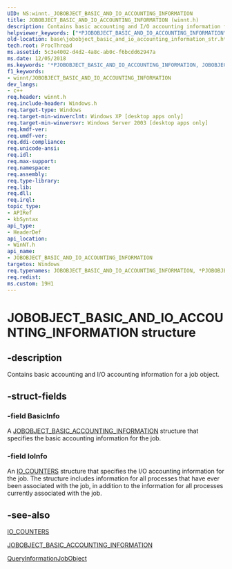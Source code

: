 ```yaml
---
UID: NS:winnt._JOBOBJECT_BASIC_AND_IO_ACCOUNTING_INFORMATION
title: JOBOBJECT_BASIC_AND_IO_ACCOUNTING_INFORMATION (winnt.h)
description: Contains basic accounting and I/O accounting information for a job object.helpviewer_keywords: ["*PJOBOBJECT_BASIC_AND_IO_ACCOUNTING_INFORMATION","JOBOBJECT_BASIC_AND_IO_ACCOUNTING_INFORMATION","JOBOBJECT_BASIC_AND_IO_ACCOUNTING_INFORMATION structure","PJOBOBJECT_BASIC_AND_IO_ACCOUNTING_INFORMATION","PJOBOBJECT_BASIC_AND_IO_ACCOUNTING_INFORMATION structure pointer","_JOBOBJECT_BASIC_AND_IO_ACCOUNTING_INFORMATION","_win32_jobobject_basic_and_io_accounting_information_str","base.jobobject_basic_and_io_accounting_information_str","winnt/JOBOBJECT_BASIC_AND_IO_ACCOUNTING_INFORMATION","winnt/PJOBOBJECT_BASIC_AND_IO_ACCOUNTING_INFORMATION"]
old-location: base\jobobject_basic_and_io_accounting_information_str.htm
tech.root: ProcThread
ms.assetid: 5c3e4002-d4d2-4a8c-ab0c-f6bcdd62947a
ms.date: 12/05/2018
ms.keywords: '*PJOBOBJECT_BASIC_AND_IO_ACCOUNTING_INFORMATION, JOBOBJECT_BASIC_AND_IO_ACCOUNTING_INFORMATION, JOBOBJECT_BASIC_AND_IO_ACCOUNTING_INFORMATION structure, PJOBOBJECT_BASIC_AND_IO_ACCOUNTING_INFORMATION, PJOBOBJECT_BASIC_AND_IO_ACCOUNTING_INFORMATION structure pointer, _JOBOBJECT_BASIC_AND_IO_ACCOUNTING_INFORMATION, _win32_jobobject_basic_and_io_accounting_information_str, base.jobobject_basic_and_io_accounting_information_str, winnt/JOBOBJECT_BASIC_AND_IO_ACCOUNTING_INFORMATION, winnt/PJOBOBJECT_BASIC_AND_IO_ACCOUNTING_INFORMATION'
f1_keywords:
- winnt/JOBOBJECT_BASIC_AND_IO_ACCOUNTING_INFORMATION
dev_langs:
- c++
req.header: winnt.h
req.include-header: Windows.h
req.target-type: Windows
req.target-min-winverclnt: Windows XP [desktop apps only]
req.target-min-winversvr: Windows Server 2003 [desktop apps only]
req.kmdf-ver: 
req.umdf-ver: 
req.ddi-compliance: 
req.unicode-ansi: 
req.idl: 
req.max-support: 
req.namespace: 
req.assembly: 
req.type-library: 
req.lib: 
req.dll: 
req.irql: 
topic_type:
- APIRef
- kbSyntax
api_type:
- HeaderDef
api_location:
- WinNT.h
api_name:
- JOBOBJECT_BASIC_AND_IO_ACCOUNTING_INFORMATION
targetos: Windows
req.typenames: JOBOBJECT_BASIC_AND_IO_ACCOUNTING_INFORMATION, *PJOBOBJECT_BASIC_AND_IO_ACCOUNTING_INFORMATION
req.redist: 
ms.custom: 19H1
---
```


# JOBOBJECT_BASIC_AND_IO_ACCOUNTING_INFORMATION structure


## -description


Contains basic accounting and I/O accounting information for a job object.


## -struct-fields




### -field BasicInfo

A 
<a href="https://docs.microsoft.com/windows/desktop/api/winnt/ns-winnt-jobobject_basic_accounting_information">JOBOBJECT_BASIC_ACCOUNTING_INFORMATION</a> structure that specifies the basic accounting information for the job.


### -field IoInfo

An 
<a href="https://docs.microsoft.com/windows/desktop/api/winnt/ns-winnt-io_counters">IO_COUNTERS</a> structure that specifies the I/O accounting information for the job. The structure includes information for all processes that have ever been associated with the job, in addition to the information for all processes currently associated with the job.


## -see-also




<a href="https://docs.microsoft.com/windows/desktop/api/winnt/ns-winnt-io_counters">IO_COUNTERS</a>



<a href="https://docs.microsoft.com/windows/desktop/api/winnt/ns-winnt-jobobject_basic_accounting_information">JOBOBJECT_BASIC_ACCOUNTING_INFORMATION</a>



<a href="https://docs.microsoft.com/windows/desktop/api/jobapi2/nf-jobapi2-queryinformationjobobject">QueryInformationJobObject</a>
 

 

